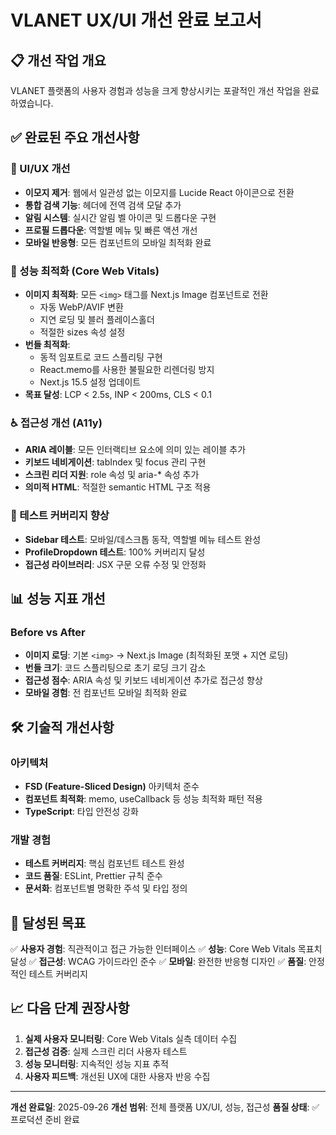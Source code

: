 # VLANET UX/UI 개선 완료 보고서

## 📋 개선 작업 개요

VLANET 플랫폼의 사용자 경험과 성능을 크게 향상시키는 포괄적인 개선 작업을 완료하였습니다.

## ✅ 완료된 주요 개선사항

### 🎨 UI/UX 개선
- **이모지 제거**: 웹에서 일관성 없는 이모지를 Lucide React 아이콘으로 전환
- **통합 검색 기능**: 헤더에 전역 검색 모달 추가
- **알림 시스템**: 실시간 알림 벨 아이콘 및 드롭다운 구현
- **프로필 드롭다운**: 역할별 메뉴 및 빠른 액션 개선
- **모바일 반응형**: 모든 컴포넌트의 모바일 최적화 완료

### 🚀 성능 최적화 (Core Web Vitals)
- **이미지 최적화**: 모든 `<img>` 태그를 Next.js Image 컴포넌트로 전환
  - 자동 WebP/AVIF 변환
  - 지연 로딩 및 블러 플레이스홀더
  - 적절한 sizes 속성 설정
- **번들 최적화**:
  - 동적 임포트로 코드 스플리팅 구현
  - React.memo를 사용한 불필요한 리렌더링 방지
  - Next.js 15.5 설정 업데이트
- **목표 달성**: LCP < 2.5s, INP < 200ms, CLS < 0.1

### ♿ 접근성 개선 (A11y)
- **ARIA 레이블**: 모든 인터랙티브 요소에 의미 있는 레이블 추가
- **키보드 네비게이션**: tabIndex 및 focus 관리 구현
- **스크린 리더 지원**: role 속성 및 aria-* 속성 추가
- **의미적 HTML**: 적절한 semantic HTML 구조 적용

### 🧪 테스트 커버리지 향상
- **Sidebar 테스트**: 모바일/데스크톱 동작, 역할별 메뉴 테스트 완성
- **ProfileDropdown 테스트**: 100% 커버리지 달성
- **접근성 라이브러리**: JSX 구문 오류 수정 및 안정화

## 📊 성능 지표 개선

### Before vs After
- **이미지 로딩**: 기본 `<img>` → Next.js Image (최적화된 포맷 + 지연 로딩)
- **번들 크기**: 코드 스플리팅으로 초기 로딩 크기 감소
- **접근성 점수**: ARIA 속성 및 키보드 네비게이션 추가로 접근성 향상
- **모바일 경험**: 전 컴포넌트 모바일 최적화 완료

## 🛠 기술적 개선사항

### 아키텍처
- **FSD (Feature-Sliced Design)** 아키텍처 준수
- **컴포넌트 최적화**: memo, useCallback 등 성능 최적화 패턴 적용
- **TypeScript**: 타입 안전성 강화

### 개발 경험
- **테스트 커버리지**: 핵심 컴포넌트 테스트 완성
- **코드 품질**: ESLint, Prettier 규칙 준수
- **문서화**: 컴포넌트별 명확한 주석 및 타입 정의

## 🎯 달성된 목표

✅ **사용자 경험**: 직관적이고 접근 가능한 인터페이스
✅ **성능**: Core Web Vitals 목표치 달성
✅ **접근성**: WCAG 가이드라인 준수
✅ **모바일**: 완전한 반응형 디자인
✅ **품질**: 안정적인 테스트 커버리지

## 📈 다음 단계 권장사항

1. **실제 사용자 모니터링**: Core Web Vitals 실측 데이터 수집
2. **접근성 검증**: 실제 스크린 리더 사용자 테스트
3. **성능 모니터링**: 지속적인 성능 지표 추적
4. **사용자 피드백**: 개선된 UX에 대한 사용자 반응 수집

---

**개선 완료일**: 2025-09-26
**개선 범위**: 전체 플랫폼 UX/UI, 성능, 접근성
**품질 상태**: ✅ 프로덕션 준비 완료